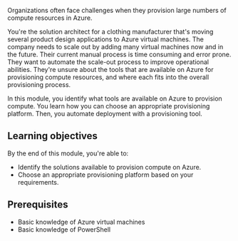 Organizations often face challenges when they provision large numbers of compute resources in Azure.

You're the solution architect for a clothing manufacturer that's moving several product design applications to Azure virtual machines. The company needs to scale out by adding many virtual machines now and in the future. Their current manual process is time consuming and error prone. They want to automate the scale-out process to improve operational abilities. They're unsure about the tools that are available on Azure for provisioning compute resources, and where each fits into the overall provisioning process.

In this module, you identify what tools are available on Azure to provision compute. You learn how you can choose an appropriate provisioning platform. Then, you automate deployment with a provisioning tool.

## Learning objectives

By the end of this module, you're able to:

- Identify the solutions available to provision compute on Azure.
- Choose an appropriate provisioning platform based on your requirements.

## Prerequisites

- Basic knowledge of Azure virtual machines
- Basic knowledge of PowerShell
